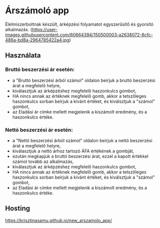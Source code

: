 # Árszámoló app
Élelmiszerboltnak készült, árképzési folyamatot egyszerűsítő és gyorsító alkalmazás.
(https://user-images.githubusercontent.com/60664394/150500003-a2638072-8cfc-486a-bd8a-2964785422a4.jpg)

## Használata
### Bruttó beszerzési ár esetén:
- a "Bruttó beszerzési árból számol" oldalon beírjuk a bruttó beszerzési árat a megfelelő helyre,
- kiválasztjuk az árképzéshez megfelelő haszonkulcs gombot, 
- HA nincs annak az értéknek megfelelő gomb, akkor a tetszőleges haszonkulcs sorban beírjuk a kívánt értéket, és kiválsztjuk a "számol" gombot,
- az Eladási ár címke mellett megjelenik a kiszámolt eredmény, és a haszonkulcs értéke.
### Nettó beszerzési ár esetén:
- a "Nettó beszerzési árból számol" oldalon beírjuk a nettó beszerzési árat a megfelelő helyre,
- kiválasztjuk a nettó árhoz tartozó ÁFA értékének a gombját, 
- ezután megkapjuk a bruttó beszerzési árat, ezzel a kapott értékkel számol tovább az alkalmazás,
- kiválasztjuk az árképzéshez megfelelő haszonkulcs gombot,
- HA nincs annak az értéknek megfelelő gomb, akkor a tetszőleges haszonkulcs sorban beírjuk a kívánt értéket, és kiválsztjuk a "számol" gombot,
- az Eladási ár címke mellett megjelenik a kiszámolt eredmény, és a haszonkulcs értéke.
## Hosting
 https://krisztinasamu.github.io/new_arszamolo_app/
